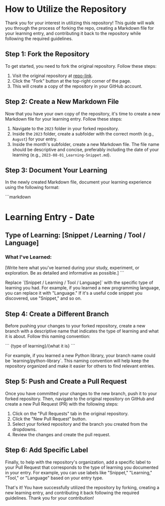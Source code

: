 # How to Utilize the Repository

Thank you for your interest in utilizing this repository! This guide will walk you through the process of forking the repo, creating a Markdown file for your learning entry, and contributing it back to the repository while following the required guidelines.

## Step 1: Fork the Repository

To get started, you need to fork the original repository. Follow these steps:

1. Visit the original repository at [repo-link](https://github.com/repo-owner/repo-name).
2. Click the "Fork" button at the top-right corner of the page.
3. This will create a copy of the repository in your GitHub account.

## Step 2: Create a New Markdown File

Now that you have your own copy of the repository, it's time to create a new Markdown file for your learning entry. Follow these steps:

1. Navigate to the `2023` folder in your forked repository.
2. Inside the `2023` folder, create a subfolder with the correct month (e.g., `August`) for your entry.
3. Inside the month's subfolder, create a new Markdown file. The file name should be descriptive and concise, preferably including the date of your learning (e.g., `2023-08-01_Learning-Snippet.md`).

## Step 3: Document Your Learning

In the newly created Markdown file, document your learning experience using the following format:

\`\`\`markdown

# Learning Entry - Date

## Type of Learning: [Snippet / Learning / Tool / Language]

### What I've Learned:

[Write here what you've learned during your study, experiment, or exploration. Be as detailed and informative as possible.]
\`\`\`

Replace \`[Snippet / Learning / Tool / Language]\` with the specific type of learning you had. For example, if you learned a new programming language, you can replace it with "Language." If it's a useful code snippet you discovered, use "Snippet," and so on.

## Step 4: Create a Different Branch

Before pushing your changes to your forked repository, create a new branch with a descriptive name that indicates the type of learning and what it is about. Follow this naming convention:

\`\`\`
{type of learning}/{what it is}
\`\`\`

For example, if you learned a new Python library, your branch name could be \`learning/python-library\`. This naming convention will help keep the repository organized and make it easier for others to find relevant entries.

## Step 5: Push and Create a Pull Request

Once you have committed your changes to the new branch, push it to your forked repository. Then, navigate to the original repository on GitHub and create a new Pull Request (PR) with the following steps:

1. Click on the "Pull Requests" tab in the original repository.
2. Click the "New Pull Request" button.
3. Select your forked repository and the branch you created from the dropdowns.
4. Review the changes and create the pull request.

## Step 6: Add Specific Label

Finally, to help with the repository's organization, add a specific label to your Pull Request that corresponds to the type of learning you documented in your entry. For example, you can use labels like "Snippet," "Learning," "Tool," or "Language" based on your entry type.

That's it! You have successfully utilized the repository by forking, creating a new learning entry, and contributing it back following the required guidelines. Thank you for your contribution!
